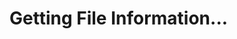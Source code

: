 <h1 id="download-text">Getting File Information...</h1>

<div id="file-span" style="display:none">
  <h5 id="file-description">File Description:</h5>
  <p id="description-text">Description Text</p>

  <div id="author-div" style="display:none">
    <h5 id="file-author" style="display:inline">Author:</h5>
    <p id="author-text" style="display:inline">Author Text</p>
  </div>

  <h5 id="file-size" style="display:inline">File Size:</h5>
  <p id="size-text" style="display:inline">1GB</p>

  <br>
  <br>
</div>
<script src="/assets/Download.js"></script>
<style>
  .downloadIcon {
    background-image: url(/assets/download-24.png);
    background-position: 9px;
    background-repeat: no-repeat;
    padding-right: 1em !important;
  }
</style>